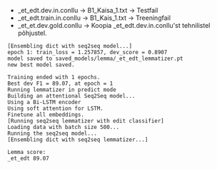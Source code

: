 * _et_edt.dev.in.conllu -> B1_Kaisa_1.txt -> Testfail
* _et_edt.train.in.conllu -> B1_Kais_1.txt -> Treeningfail
* _et_et.dev.gold.conllu -> Koopia _et_edt.dev.in.conllu'st tehnilistel
  põhjustel.


```
[Ensembling dict with seq2seq model...]
epoch 1: train_loss = 1.257857, dev_score = 0.8907
model saved to saved_models/lemma/_et_edt_lemmatizer.pt
new best model saved.

Training ended with 1 epochs.
Best dev F1 = 89.07, at epoch = 1
Running lemmatizer in predict mode
Building an attentional Seq2Seq model...
Using a Bi-LSTM encoder
Using soft attention for LSTM.
Finetune all embeddings.
[Running seq2seq lemmatizer with edit classifier]
Loading data with batch size 500...
Running the seq2seq model...
[Ensembling dict with seq2seq lemmatizer...]

Lemma score:
_et_edt 89.07
```